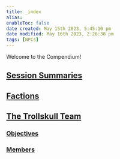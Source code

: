 ```yaml
---
title: _index
alias: 
enableToc: false
date created: May 15th 2023, 5:45:10 pm
date modified: May 16th 2023, 2:26:38 pm
tags: [NPCs]
---
```


Welcome to the Compendium!

## [Session Summaries](Session%20Summaries.md)

## [Factions](Factions.md)

## [The Trollskull Team](The%20Trollskull%20Team.md)
### [Objectives](The%20Trollskull%20Team.md#Objectives)
### [Members](The%20Trollskull%20Team.md#Members)
